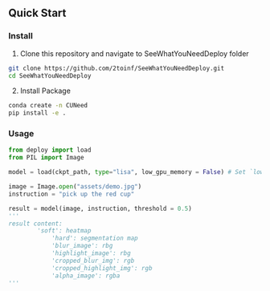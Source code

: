 ## Quick Start

### Install

1. Clone this repository and navigate to SeeWhatYouNeedDeploy folder

```bash
git clone https://github.com/2toinf/SeeWhatYouNeedDeploy.git
cd SeeWhatYouNeedDeploy
```

2. Install Package

```bash
conda create -n CUNeed
pip install -e .
```

### Usage

```python
from deploy import load
from PIL import Image

model = load(ckpt_path, type="lisa", low_gpu_memory = False) # Set `low_gpu_memory=True` if you don't have enough GPU Memory

image = Image.open("assets/demo.jpg")
instruction = "pick up the red cup"

result = model(image, instruction, threshold = 0.5)
'''
result content:
	    'soft': heatmap
            'hard': segmentation map
            'blur_image': rbg
            'highlight_image': rbg
            'cropped_blur_img': rgb
            'cropped_highlight_img': rgb
            'alpha_image': rgba
'''




```
